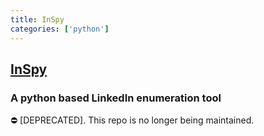 ```yaml
---
title: InSpy
categories: ['python']
---
```

## [InSpy](https://github.com/jobroche/InSpy)

### A python based LinkedIn enumeration tool


⛔ [DEPRECATED]. This repo is no longer being maintained.
